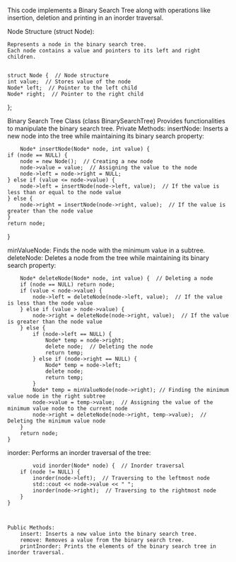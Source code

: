This code implements a Binary Search Tree along with operations like insertion, deletion and printing in an inorder traversal.

Node Structure (struct Node):

    Represents a node in the binary search tree.
    Each node contains a value and pointers to its left and right children.


    struct Node {  // Node structure
    int value;  // Stores value of the node
    Node* left;  // Pointer to the left child
    Node* right;  // Pointer to the right child
};



Binary Search Tree Class (class BinarySearchTree)
Provides functionalities to manipulate the binary search tree.
    Private Methods:
        insertNode: Inserts a new node into the tree while maintaining its binary search property:





        Node* insertNode(Node* node, int value) {
    if (node == NULL) {
        node = new Node();  // Creating a new node
        node->value = value;  // Assigning the value to the node
        node->left = node->right = NULL;
    } else if (value <= node->value) {
        node->left = insertNode(node->left, value);  // If the value is less than or equal to the node value
    } else {
        node->right = insertNode(node->right, value);  // If the value is greater than the node value
    }
    return node;
}


minValueNode: Finds the node with the minimum value in a subtree.
deleteNode: Deletes a node from the tree while maintaining its binary search property:





        Node* deleteNode(Node* node, int value) {  // Deleting a node
        if (node == NULL) return node;
        if (value < node->value) {
            node->left = deleteNode(node->left, value);  // If the value is less than the node value
        } else if (value > node->value) {
            node->right = deleteNode(node->right, value);  // If the value is greater than the node value
        } else {
            if (node->left == NULL) {
                Node* temp = node->right; 
                delete node;  // Deleting the node
                return temp;  
            } else if (node->right == NULL) {
                Node* temp = node->left;
                delete node;
                return temp;
            }
            Node* temp = minValueNode(node->right); // Finding the minimum value node in the right subtree
            node->value = temp->value;  // Assigning the value of the minimum value node to the current node
            node->right = deleteNode(node->right, temp->value);  // Deleting the minimum value node
        }
        return node;
    }






 inorder: Performs an inorder traversal of the tree:



            void inorder(Node* node) {  // Inorder traversal
        if (node != NULL) { 
            inorder(node->left);  // Traversing to the leftmost node
            std::cout << node->value << " ";
            inorder(node->right);  // Traversing to the rightmost node
        }
    }



    Public Methods:
        insert: Inserts a new value into the binary search tree.
        remove: Removes a value from the binary search tree.
        printInorder: Prints the elements of the binary search tree in inorder traversal.



